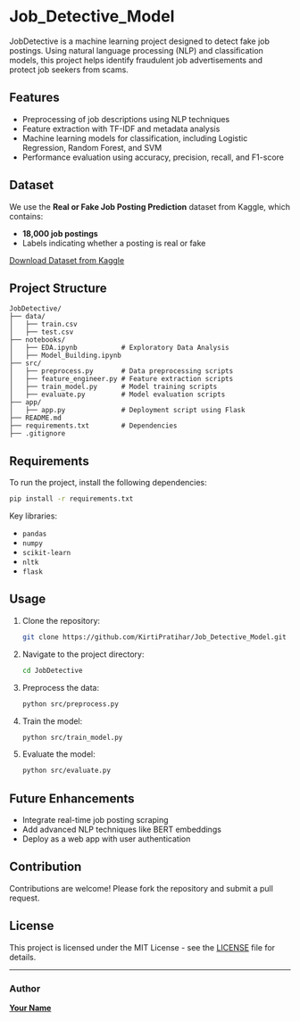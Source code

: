 # Job_Detective_Model

JobDetective is a machine learning project designed to detect fake job postings. Using natural language processing (NLP) and classification models, this project helps identify fraudulent job advertisements and protect job seekers from scams.

## Features
- Preprocessing of job descriptions using NLP techniques
- Feature extraction with TF-IDF and metadata analysis
- Machine learning models for classification, including Logistic Regression, Random Forest, and SVM
- Performance evaluation using accuracy, precision, recall, and F1-score

## Dataset
We use the **Real or Fake Job Posting Prediction** dataset from Kaggle, which contains:
- **18,000 job postings**
- Labels indicating whether a posting is real or fake

[Download Dataset from Kaggle](https://www.kaggle.com/datasets/shivamb/real-or-fake-fake-jobposting-prediction)

## Project Structure
```
JobDetective/
├── data/
│   ├── train.csv
│   ├── test.csv
├── notebooks/
│   ├── EDA.ipynb           # Exploratory Data Analysis
│   ├── Model_Building.ipynb
├── src/
│   ├── preprocess.py       # Data preprocessing scripts
│   ├── feature_engineer.py # Feature extraction scripts
│   ├── train_model.py      # Model training scripts
│   ├── evaluate.py         # Model evaluation scripts
├── app/
│   ├── app.py              # Deployment script using Flask
├── README.md
├── requirements.txt        # Dependencies
├── .gitignore
```

## Requirements
To run the project, install the following dependencies:

```bash
pip install -r requirements.txt
```

Key libraries:
- `pandas`
- `numpy`
- `scikit-learn`
- `nltk`
- `flask`

## Usage
1. Clone the repository:
   ```bash
   git clone https://github.com/KirtiPratihar/Job_Detective_Model.git
   ```

2. Navigate to the project directory:
   ```bash
   cd JobDetective
   ```

3. Preprocess the data:
   ```bash
   python src/preprocess.py
   ```

4. Train the model:
   ```bash
   python src/train_model.py
   ```

5. Evaluate the model:
   ```bash
   python src/evaluate.py
   ```


## Future Enhancements
- Integrate real-time job posting scraping
- Add advanced NLP techniques like BERT embeddings
- Deploy as a web app with user authentication

## Contribution
Contributions are welcome! Please fork the repository and submit a pull request.

## License
This project is licensed under the MIT License - see the [LICENSE](LICENSE) file for details.

---
### Author
**[Your Name](https://www.linkedin.com/in/kirti-pratihar-426072279)**
